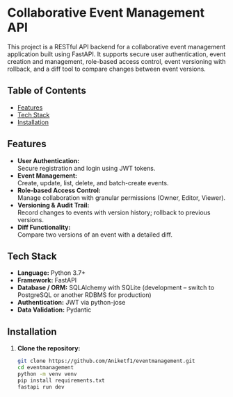 # Collaborative Event Management API

This project is a RESTful API backend for a collaborative event management application built using FastAPI. It supports secure user authentication, event creation and management, role-based access control, event versioning with rollback, and a diff tool to compare changes between event versions.

## Table of Contents

- [Features](#features)
- [Tech Stack](#tech-stack)
- [Installation](#installation)

## Features

- **User Authentication:**  
  Secure registration and login using JWT tokens.
- **Event Management:**  
  Create, update, list, delete, and batch-create events.
- **Role-based Access Control:**  
  Manage collaboration with granular permissions (Owner, Editor, Viewer).
- **Versioning & Audit Trail:**  
  Record changes to events with version history; rollback to previous versions.
- **Diff Functionality:**  
  Compare two versions of an event with a detailed diff.

## Tech Stack

- **Language:** Python 3.7+
- **Framework:** FastAPI
- **Database / ORM:** SQLAlchemy with SQLite (development – switch to PostgreSQL or another RDBMS for production)
- **Authentication:** JWT via python-jose
- **Data Validation:** Pydantic

## Installation

1. **Clone the repository:**

   ```bash
   git clone https://github.com/Aniketf1/eventmanagement.git
   cd eventmanagement
   python -m venv venv
   pip install requirements.txt
   fastapi run dev
